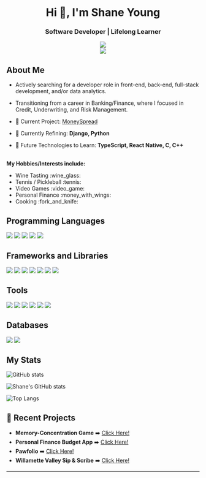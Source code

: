 <h1 align="center">Hi 👋, I'm Shane Young</h1>
<h3 align="center">Software Developer | Lifelong Learner</h3>

<div align="center">
  <img src="https://img.shields.io/badge/Shane_Adam_Young-blue?style=flat&logo=Linkedin&logoColor=white)](https://linkedin.com/in/shaneadamyoung/"/>
</div>

<div align="center">
  <img src="https://komarev.com/ghpvc/?username=shaneyoung91&style=flat-square&color=blue" alt=""/>
</div>

<div align="center">
  <img src="https://github.com/shaneyoung91/shaneyoung91/assets/134543682/1a5c5020-399f-47ab-9e74-685223f823d4"/>
</div>

## About Me
- Actively searching for a developer role in front-end, back-end, full-stack development, and/or data analytics.
  
- Transitioning from a career in Banking/Finance, where I focused in Credit, Underwriting, and Risk Management.

- 🔭 Current Project: [MoneySpread](https://github.com/shaneyoung91/digital-payment-app)

- 🌱 Currently Refining: **Django, Python**

- 🔮 Future Technologies to Learn: <b>TypeScript, React Native, C, C++</b>

<br>
<b>My Hobbies/Interests include:</b>
<ul>
  <li>Wine Tasting :wine_glass:</li>
  <li>Tennis / Pickleball :tennis:</li>
  <li>Video Games :video_game:</li>
  <li>Personal Finance :money_with_wings:</li> 
  <li>Cooking :fork_and_knife:</li>
</ul>

## Programming Languages
<p>
  <img src="https://img.shields.io/badge/Python-3776AB?style=for-the-badge&logo=python&logoColor=white" />
  <img src="https://img.shields.io/badge/HTML5-E34F26?style=for-the-badge&logo=html5&logoColor=white" />
  <img src="https://img.shields.io/badge/CSS3-1572B6?style=for-the-badge&logo=css3&logoColor=white" />
  <img src="https://img.shields.io/badge/JavaScript-323330?style=for-the-badge&logo=javascript&logoColor=F7DF1E" />
  <img src="https://img.shields.io/badge/json-5E5C5C?style=for-the-badge&logo=json&logoColor=white" />
</p>

## Frameworks and Libraries
<p>
  <img src="https://img.shields.io/badge/Node.js-339933?style=for-the-badge&logo=nodedotjs&logoColor=white" />
  <img src="https://img.shields.io/badge/Bootstrap-563D7C?style=for-the-badge&logo=bootstrap&logoColor=white" />
  <img src="https://img.shields.io/badge/Django-092E20?style=for-the-badge&logo=django&logoColor=white" />
  <img src="https://img.shields.io/badge/React-20232A?style=for-the-badge&logo=react&logoColor=61DAFB" />
  <img src="https://img.shields.io/badge/Express%20js-000000?style=for-the-badge&logo=express&logoColor=white" />
  <img src="https://img.shields.io/badge/Vite-B73BFE?style=for-the-badge&logo=vite&logoColor=FFD62E" />
  <img src="https://img.shields.io/badge/Postman-FF6C37?style=for-the-badge&logo=Postman&logoColor=white" />
  
</p>

## Tools
<p>
  <img src="https://img.shields.io/badge/Visual_Studio_Code-0078D4?style=for-the-badge&logo=visual%20studio%20code&logoColor=white" />
  <img src="https://img.shields.io/badge/GIT-E44C30?style=for-the-badge&logo=git&logoColor=white" />
  <img src="https://img.shields.io/badge/Heroku-430098?style=for-the-badge&logo=heroku&logoColor=white" />
  <img src="https://img.shields.io/badge/Amazon_AWS-FF9900?style=for-the-badge&logo=amazonaws&logoColor=white" />
  <img src="https://img.shields.io/badge/replit-667881?style=for-the-badge&logo=replit&logoColor=white" />
  <img src="https://img.shields.io/badge/Codesandbox-000000?style=for-the-badge&logo=CodeSandbox&logoColor=white" />
  
</p>

## Databases
<p>
  <img src="https://img.shields.io/badge/PostgreSQL-316192?style=for-the-badge&logo=postgresql&logoColor=white" />
  <img src="https://img.shields.io/badge/MongoDB-4EA94B?style=for-the-badge&logo=mongodb&logoColor=white" />
</p>

## My Stats
![GitHub stats](https://github-readme-streak-stats.herokuapp.com/?user=shaneyoung91&theme=tokyonight)

![Shane's GitHub stats](https://github-readme-stats.vercel.app/api?username=shaneyoung91&theme=tokyonight)

![Top Langs](https://github-readme-stats.vercel.app/api/top-langs/?username=shaneyoung91&layout=donut&theme=tokyonight)


## :link: Recent Projects
 
- <b>Memory-Concentration Game</b> :arrow_right: [Click Here!](https://github.com/shaneyoung91/Memory-Concentration-Game.git)
- <b>Personal Finance Budget App</b> :arrow_right: [Click Here!](https://my-money-my-problems-adc02cdb74c3.herokuapp.com/)
- <b>Pawfolio</b> :arrow_right: [Click Here!](https://pawfolio-lovelace-7c9477f097c5.herokuapp.com/)
- <b>Willamette Valley Sip & Scribe</b> :arrow_right: [Click Here!](https://w-v-sip-and-scribe-a962479193e6.herokuapp.com/)

---

